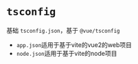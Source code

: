 # `tsconfig`

基础 `tsconfig.json`，基于 `@vue/tsconfig`

* `app.json`适用于基于vite的vue2的web项目
* `node.json`适用于基于vite的node项目
